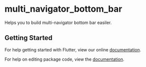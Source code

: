 # multi_navigator_bottom_bar

Helps you to build multi-navigator bottom bar easiler.

## Getting Started

For help getting started with Flutter, view our online [documentation](https://flutter.io/).

For help on editing package code, view the [documentation](https://flutter.io/developing-packages/).
